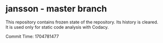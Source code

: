 # jansson - master branch

This repository contains frozen state of the repository.
Its history is cleared. It is used only for static code
analysis with Codacy.

Commit Time: 1704781477
